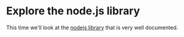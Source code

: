 # Explore the node.js library
This time we'll look at the [nodejs library](https://nodejs.org/dist/latest-v8.x/docs/api/) that is very well documented.

## 
